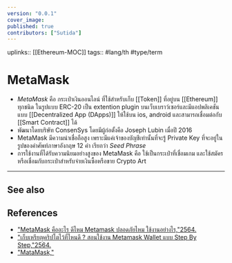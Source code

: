 ```yaml
---
version: "0.0.1"
cover_image:
published: true
contributors: ["Sutida"]
---
```

uplinks:: [[Ethereum-MOC]]
tags:: #lang/th #type/term

# MetaMask
- *MetaMask* คือ กระเป๋าเงินออนไลน์ ที่ใช้สำหรับเก็บ [[Token]] ที่อยู่บน [[Ethereum]] ทุกชนิด ในรูปแบบ ERC-20 เป็น extention plugin บนเว็บเบราว์เซอร์และมีแอปพลิเคชันแบบ [[Decentralized App (DApps)]] ให้ใช้บน ios, android และสามารถเชื่อมต่อกับ [[Smart Contract]] ได้
- พัฒนาโดยบริษัท ConsenSys โดยมีผู้ก่อตั้งคือ Joseph Lubin เมื่อปี 2016
- MetaMask มีความน่าเชื่อถือสูง เพราะมีแค่เจ้าของบัญชีเท่านั้นที่จะรู้ Private Key ที่จะอยู่ในรูปของคำศัพท์ภาษาอังกฤษ 12 คำ เรียกว่า *Seed Phrase*
- การใช้งานที่ได้รับความนิยมอย่างสูงของ MetaMask คือ ใช้เป็นกระเป๋าที่เชื่อมเกม และใช้สมัครหรือเชื่อมกับกระเป๋าสำหรับจ่ายเงินซื้อหรือขาย Crypto Art 

---
## See also
## References
- ["MetaMask คืออะไร ดีไหม Metamask ปลอดภัยไหม ใช้งานอย่างไร,"2564.](https://www.forexduck.com/metamask-is/)
- ["เก็บเหรียญคริปโตไว้ที่ไหนดี ? สอนใช้งาน Metamask Wallet แบบ Step By Step,"2564.](https://sputnikth.com/index.php/2021/07/25/how-to-use-metamask-wallet/)
- ["MataMask,"](https://chrome.google.com/webstore/detail/metamask/nkbihfbeogaeaoehlefnkodbefgpgknn)
